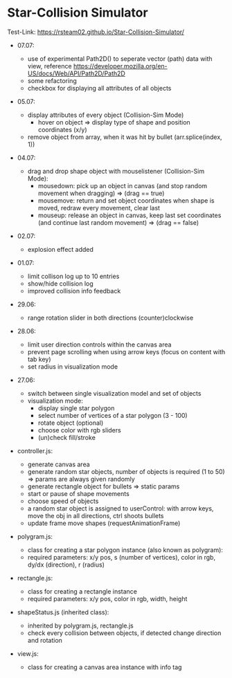 # Star-Collision Simulator

Test-Link: https://rsteam02.github.io/Star-Collision-Simulator/
+ 07.07:
    - use of experimental Path2D() to seperate vector (path) data with view, reference https://developer.mozilla.org/en-US/docs/Web/API/Path2D/Path2D
    - some refactoring
    - checkbox for displaying all attributes of all objects  
+ 05.07:
    - display attributes of every object (Collision-Sim Mode) 
        - hover on object => display type of shape and position coordinates (x/y)
    - remove object from array, when it was hit by bullet (arr.splice(index, 1))
+ 04.07:
    - drag and drop shape object with mouselistener (Collision-Sim Mode):
        - mousedown: pick up an object in canvas (and stop random movement when dragging) => (drag == true)
        - mousemove: return and set object coordinates when shape is moved, redraw every movement, clear last 
        - mouseup: release an object in canvas, keep last set coordinates (and continue last random movement) => (drag == false)   
    
+ 02.07:
    - explosion effect added
+ 01.07:
    - limit collison log up to 10 entries
    - show/hide collision log
    - improved collision info feedback
+ 29.06:
    - range rotation slider in both directions (counter)clockwise
+ 28.06:
    - limit user direction controls within the canvas area
    - prevent page scrolling when using arrow keys (focus on content with tab key)
    - set radius in visualization mode

+ 27.06: 
    - switch between single visualization model and set of objects
    - visualization mode: 
        - display single star polygon
        - select number of vertices of a star polygon (3 - 100) 
        - rotate object (optional) 
        - choose color with rgb sliders 
        - (un)check fill/stroke


+ controller.js: 
    - generate canvas area
    - generate random star objects, number of objects is required (1 to 50) => params are always given randomly
    - generate rectangle object for bullets => static params
    - start or pause of shape movements
    - choose speed of objects
    - a random star object is assigned to userControl: with arrow keys, move the obj in all directions, ctrl shoots bullets 
    - update frame move shapes (requestAnimationFrame) 

+ polygram.js:
    - class for creating a star polygon instance (also known as polygram):
    - required parameters: x/y pos, s (number of vertices), color in rgb, dy/dx (direction), r (radius)

+ rectangle.js:
    - class for creating a rectangle instance 
    - required parameters: x/y pos, color in rgb, width, height
 

+ shapeStatus.js (inherited class):
    - inherited by polygram.js, rectangle.js
    - check every collision between objects, if detected change direction and rotation    

+ view.js:
    - class for creating a canvas area instance with info tag
    
